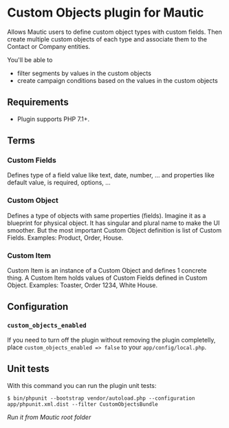# Custom Objects plugin for Mautic

Allows Mautic users to define custom object types with custom fields. Then create multiple custom objects of each type and associate them to the Contact or Company entities.

You'll be able to 
- filter segments by values in the custom objects
- create campaign conditions based on the values in the custom objects

## Requirements

- Plugin supports PHP 7.1+.

## Terms

### Custom Fields

Defines type of a field value like text, date, number, ... and properties like default value, is required, options, ...

### Custom Object

Defines a type of objects with same properties (fields). Imagine it as a blueprint for physical object. It has singular and plural name to make the UI smoother. But the most important Custom Object definition is list of Custom Fields. Examples: Product, Order, House.

### Custom Item

Custom Item is an instance of a Custom Object and defines 1 concrete thing. A Custom Item holds values of Custom Fields defined in Custom Object. Examples: Toaster, Order 1234, White House.

## Configuration

### `custom_objects_enabled`

If you need to turn off the plugin without removing the plugin completelly, place `custom_objects_enabled => false` to your `app/config/local.php`.

## Unit tests

With this command you can run the plugin unit tests:

`$ bin/phpunit --bootstrap vendor/autoload.php --configuration app/phpunit.xml.dist --filter CustomObjectsBundle`

*Run it from Mautic root folder*
